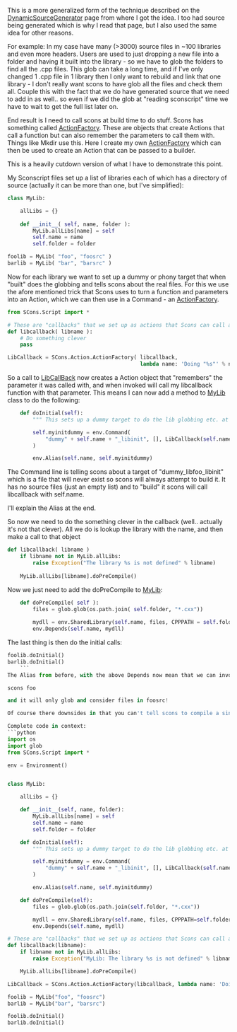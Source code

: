 
This is a more generalized form of the technique described on the [DynamicSourceGenerator](DynamicSourceGenerator) page from where I got the idea.  I too had source being generated which is why I read that page, but I also used the same idea for other reasons. 

For example: In my case have many (>3000) source files in ~100 libraries and even more headers.  Users are used to just dropping a new file into a folder and having it built into the library - so we have to glob the folders to find all the .cpp files.   This glob can take a long time, and if I've only changed 1 .cpp file in 1 library then I only want to rebuild and link that one library - I don't really want scons to have glob all the files and check them all.  Couple this with the fact that we do have generated source that we need to add in as well.. so even if we did the glob at "reading sconscript" time we have to wait to get the full list later on. 

End result is I need to call scons at build time to do stuff.  Scons has something called [ActionFactory](ActionFactory).  These are objects that create Actions that call a function but can also remember the parameters to call them with.  Things like Mkdir use this.  Here I create my own [ActionFactory](ActionFactory) which can then be used to create an Action that can be passed to a builder. 

This is a heavily cutdown version of what I have to demonstrate this point. 

My Sconscript files set up a list of libraries each of which has a directory of source (actually it can be more than one, but I've simplified): 


```python
class MyLib:

    allLibs = {}
    
    def __init__( self, name, folder ):
        MyLib.allLibs[name] = self
        self.name = name
        self.folder = folder

foolib = MyLib( "foo", "foosrc" )
barlib = MyLib( "bar", "barsrc" )
```
Now for each library we want to set up a dummy or phony target that when "built" does the globbing and tells scons about the real files.  For this we use the afore mentioned trick that Scons uses to turn a function and parameters into an Action, which we can then use in a Command - an [ActionFactory](ActionFactory). 


```python
from SCons.Script import *

# These are "callbacks" that we set up as actions that Scons can call at build time.
def libcallback( libname ):
    # Do something clever
    pass

LibCallback = SCons.Action.ActionFactory( libcallback,
                                          lambda name: 'Doing "%s"' % name)
```
So a call to [LibCallBack](LibCallBack) now creates a Action object that "remembers" the parameter it was called with, and when invoked will call my libcallback function with that parameter.  This means I can now add a method to [MyLib](MyLib) class to do the following: 


```python
    def doInitial(self):
        """ This sets up a dummy target to do the lib globbing etc. at build time """

        self.myinitdummy = env.Command(
            "dummy" + self.name + "_libinit", [], LibCallback(self.name)
        )

        env.Alias(self.name, self.myinitdummy)
```
The Command line is telling scons about a target of "dummy_libfoo_libinit" which is a file that will never exist so scons will always attempt to build it.  It has no source files (just an empty list) and to "build" it scons will call libcallback with self.name. 

I'll explain the Alias at the end. 

So now we need to do the something clever in the callback (well.. actually it's not that clever).  All we do is lookup the library with the name, and then make a call to that object 


```python
def libcallback( libname )
    if libname not in MyLib.allLibs:
        raise Exception("The library %s is not defined" % libname)
    
    MyLib.allLibs[libname].doPreCompile()
```
Now we just need to add the doPreCompile to [MyLib](MyLib): 


```python
    def doPreCompile( self ):
        files = glob.glob(os.path.join( self.folder, "*.cxx"))
        
        mydll = env.SharedLibrary(self.name, files, CPPPATH = self.folder)
        env.Depends(self.name, mydll)
```
The last thing is then do the initial calls: 


```python
foolib.doInitial()
barlib.doInitial()
    ```
The Alias from before, with the above Depends now mean that we can invoke scons like 

scons foo 

and it will only glob and consider files in foosrc! 

Of course there downsides in that you can't tell scons to compile a single object file - but we are writing things to get round that. And you can't do a scons -c.  However the purpose was to show how you can call something at build time. 

Complete code in context: 
```python
import os
import glob
from SCons.Script import *

env = Environment()


class MyLib:

    allLibs = {}

    def __init__(self, name, folder):
        MyLib.allLibs[name] = self
        self.name = name
        self.folder = folder

    def doInitial(self):
        """ This sets up a dummy target to do the lib globbing etc. at build time """

        self.myinitdummy = env.Command(
            "dummy" + self.name + "_libinit", [], LibCallback(self.name)
        )

        env.Alias(self.name, self.myinitdummy)

    def doPreCompile(self):
        files = glob.glob(os.path.join(self.folder, "*.cxx"))

        mydll = env.SharedLibrary(self.name, files, CPPPATH=self.folder)
        env.Depends(self.name, mydll)

# These are "callbacks" that we set up as actions that Scons can call at build time.
def libcallback(libname):
    if libname not in MyLib.allLibs:
        raise Exception("MyLib: The library %s is not defined" % libname)

    MyLib.allLibs[libname].doPreCompile()

LibCallback = SCons.Action.ActionFactory(libcallback, lambda name: 'Doing "%s"' % name)

foolib = MyLib("foo", "foosrc")
barlib = MyLib("bar", "barsrc")

foolib.doInitial()
barlib.doInitial()
```
